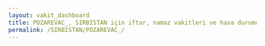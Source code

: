 ```yaml
---
layout: vakit_dashboard
title: POZAREVAC_, SIRBISTAN için iftar, namaz vakitleri ve hava durumu - ilçe/eyalet seç
permalink: /SIRBISTAN/POZAREVAC_/
---
```


<script type="text/javascript">
  var GLOBAL_COUNTRY = 'SIRBISTAN';
  var GLOBAL_CITY = 'POZAREVAC_';
  var GLOBAL_STATE = '';
  var lat = 72;
  var lon = 21;
</script>
